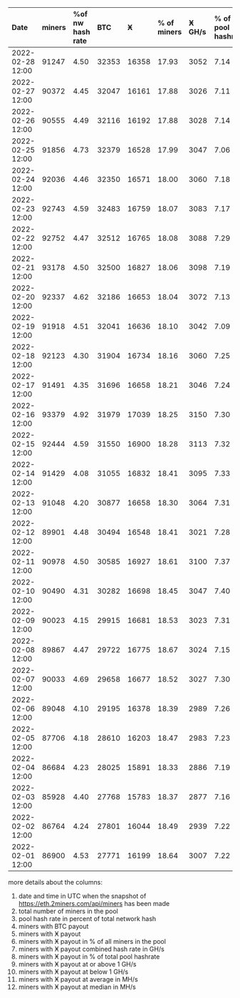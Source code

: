 |Date|miners|%of nw hash rate|BTC|Ӿ|% of miners|Ӿ GH/s|% of pool hashrate|>=1 GH/s|<1 GH/s|avg in MH/s|med in MH/s|
|:-|:-|:-|:-|:-|:-|:-|:-|:-|:-|:-|:-|
|2022-02-28 12:00|91247|4.50|32353|16358|17.93|3052|7.14|297|16061|185|97|
|2022-02-27 12:00|90372|4.45|32047|16161|17.88|3026|7.11|287|15874|186|102|
|2022-02-26 12:00|90555|4.49|32116|16192|17.88|3028|7.14|292|15900|186|102|
|2022-02-25 12:00|91856|4.73|32379|16528|17.99|3047|7.06|300|16228|183|97|
|2022-02-24 12:00|92036|4.46|32350|16571|18.00|3060|7.18|299|16272|184|97|
|2022-02-23 12:00|92743|4.59|32483|16759|18.07|3083|7.17|292|16467|183|97|
|2022-02-22 12:00|92752|4.47|32512|16765|18.08|3088|7.29|297|16468|183|97|
|2022-02-21 12:00|93178|4.50|32500|16827|18.06|3098|7.19|292|16535|183|97|
|2022-02-20 12:00|92337|4.62|32186|16653|18.04|3072|7.13|304|16349|182|97|
|2022-02-19 12:00|91918|4.51|32041|16636|18.10|3042|7.09|288|16348|182|97|
|2022-02-18 12:00|92123|4.30|31904|16734|18.16|3060|7.25|293|16441|182|97|
|2022-02-17 12:00|91491|4.35|31696|16658|18.21|3046|7.24|288|16370|183|97|
|2022-02-16 12:00|93379|4.92|31979|17039|18.25|3150|7.30|316|16723|183|97|
|2022-02-15 12:00|92444|4.59|31550|16900|18.28|3113|7.32|304|16596|183|97|
|2022-02-14 12:00|91429|4.08|31055|16832|18.41|3095|7.33|310|16522|183|97|
|2022-02-13 12:00|91048|4.20|30877|16658|18.30|3064|7.31|303|16355|182|97|
|2022-02-12 12:00|89901|4.48|30494|16548|18.41|3021|7.28|289|16259|182|97|
|2022-02-11 12:00|90978|4.50|30585|16927|18.61|3100|7.37|319|16608|183|97|
|2022-02-10 12:00|90490|4.31|30282|16698|18.45|3047|7.40|304|16394|181|97|
|2022-02-09 12:00|90023|4.15|29915|16681|18.53|3023|7.31|306|16375|180|92|
|2022-02-08 12:00|89867|4.47|29722|16775|18.67|3024|7.15|297|16478|180|92|
|2022-02-07 12:00|90033|4.69|29658|16677|18.52|3027|7.30|297|16380|180|92|
|2022-02-06 12:00|89048|4.10|29195|16378|18.39|2989|7.26|309|16069|180|92|
|2022-02-05 12:00|87706|4.18|28610|16203|18.47|2983|7.23|313|15890|183|97|
|2022-02-04 12:00|86684|4.23|28025|15891|18.33|2886|7.19|273|15618|181|97|
|2022-02-03 12:00|85928|4.40|27768|15783|18.37|2877|7.16|296|15487|182|97|
|2022-02-02 12:00|86764|4.24|27801|16044|18.49|2939|7.22|282|15762|182|97|
|2022-02-01 12:00|86900|4.53|27771|16199|18.64|3007|7.22|313|15886|185|97|
  
more details about the columns:  
1. date and time in UTC when the snapshot of https://eth.2miners.com/api/miners has been made  
2. total number of miners in the pool  
3. pool hash rate in percent of total network hash   
4. miners with BTC payout  
5. miners with Ӿ payout   
6. miners with Ӿ payout in % of all miners in the pool  
7. miners with Ӿ payout combined hash rate in GH/s  
8. miners with Ӿ payout in % of total pool hashrate  
9. miners with Ӿ payout at or above 1 GH/s  
10. miners with Ӿ payout at below 1 GH/s  
11. miners with Ӿ payout at average in MH/s  
12. miners with Ӿ payout at median in MH/s  
